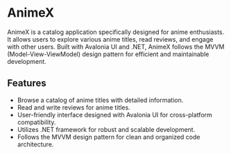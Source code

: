 # AnimeX

AnimeX is a catalog application specifically designed for anime enthusiasts. It allows users to explore various anime titles, read reviews, and engage with other users. Built with Avalonia UI and .NET, AnimeX follows the MVVM (Model-View-ViewModel) design pattern for efficient and maintainable development.

## Features

- Browse a catalog of anime titles with detailed information.
- Read and write reviews for anime titles.
- User-friendly interface designed with Avalonia UI for cross-platform compatibility.
- Utilizes .NET framework for robust and scalable development.
- Follows the MVVM design pattern for clean and organized code architecture.
